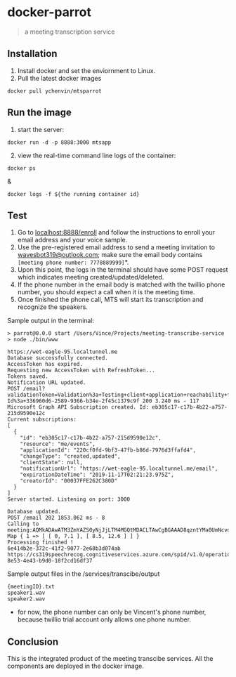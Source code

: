 # docker-parrot
> a meeting transcription service

## Installation
1. Install docker and set the enviornment to Linux.
2. Pull the latest docker images
```
docker pull ychenvin/mtsparrot
```

## Run the image
1. start the server:
```
docker run -d -p 8888:3000 mtsapp
```

2. view the real-time command line logs of the container: 
``` 
docker ps
```
&
```
docker logs -f ${the running container id}
```

## Test
1. Go to [localhost:8888/enroll](localhost:8888/enroll) and follow the instructions to enroll your email address and your voice sample.
2. Use the pre-registered email address to send a meeting invitation to [wavesbot319@outlook.com](); make sure the email body contains ``` [meeting phone number: 7778889999]```*.
3. Upon this point, the logs in the terminal should have some POST request which indicates meeting created/updated/deleted.
4. If the phone number in the email body is matched with the twillio phone number, you should expect a call when it is the meeting time.
5. Once finished the phone call, MTS will start its transcription and recognize the speakers. 

Sample output in the terminal:

```
> parrot@0.0.0 start /Users/Vince/Projects/meeting-transcribe-service
> node ./bin/www

https://wet-eagle-95.localtunnel.me
Database successfully connected.
AccessToken has expired.
Requesting new AccessToken with RefreshToken...
Tokens saved.
Notification URL updated.
POST /email?validationToken=Validation%3a+Testing+client+application+reachability+for+subscription+Request-Id%3a+336960d6-2589-9366-b34e-2f45c1379c9f 200 3.240 ms - 117
Microsoft Graph API Subscription created. Id: eb305c17-c17b-4b22-a757-215d9590e12c
Current subscriptions:
[
  {
    "id": "eb305c17-c17b-4b22-a757-215d9590e12c",
    "resource": "me/events",
    "applicationId": "220cf0fd-9bf3-47fb-b86d-7976d3ffafd4",
    "changeType": "created,updated",
    "clientState": null,
    "notificationUrl": "https://wet-eagle-95.localtunnel.me/email",
    "expirationDateTime": "2019-11-17T02:21:23.975Z",
    "creatorId": "00037FFE262C380D"
  }
]
Server started. Listening on port: 3000

Database updated.
POST /email 202 1853.062 ms - 8
Calling to meeting:AQMkADAwATM3ZmYAZS0yNjJjLTM4MGQtMDACLTAwCgBGAAAD8qzntYMa0UmNcvdfBhUq0gcADCxh1Fj7O0a5Tk9J4AgFYAAAAgENAAAADCxh1Fj7O0a5Tk9J4AgFYAAAABW6qIMAAAA=
Map { 1 => [ [ 0, 7.1 ], [ 8.5, 12.6 ] ] }
Processing finished !
6e414b2e-372c-41f2-9077-2e68b3d074ab
https://cs319speechrecog.cognitiveservices.azure.com/spid/v1.0/operations/d1f76ebb-8e53-4e43-b9d0-18f2cd16df37
```

Sample output files in the /services/transcibe/output

```
{meetingID}.txt
speaker1.wav
speaker2.wav
```

* for now, the phone number can only be Vincent's phone number, because twillio trial account only allows one phone number.

## Conclusion
This is the integrated product of the meeting transcibe services. All the components are deployed in the docker image. 